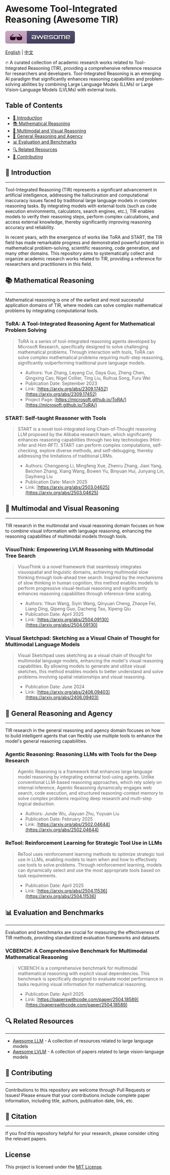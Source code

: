# Awesome Tool-Integrated Reasoning (Awesome TIR)

[![Awesome](assets/awesome.svg)](https://awesome.re)

[English](readme.md) | [中文](readme_zh.md)

🔥 A curated collection of academic research works related to Tool-Integrated Reasoning (TIR), providing a comprehensive reference resource for researchers and developers. Tool-Integrated Reasoning is an emerging AI paradigm that significantly enhances reasoning capabilities and problem-solving abilities by combining Large Language Models (LLMs) or Large Vision-Language Models (LVLMs) with external tools.

## Table of Contents

- [🤗 Introduction](#introduction)
- [📚 Mathematical Reasoning](#mathematical-reasoning)
- [🎨 Multimodal and Visual Reasoning](#multimodal-and-visual-reasoning)
- [🤖 General Reasoning and Agency](#general-reasoning-and-agency)
- [📊 Evaluation and Benchmarks](#evaluation-and-benchmarks)
- [🔍 Related Resources](#related-resources)
- [👥 Contributing](#contributing)

## 🤗 Introduction

---

Tool-Integrated Reasoning (TIR) represents a significant advancement in artificial intelligence, addressing the hallucination and computational inaccuracy issues faced by traditional large language models in complex reasoning tasks. By integrating models with external tools (such as code execution environments, calculators, search engines, etc.), TIR enables models to verify their reasoning steps, perform complex calculations, and access external knowledge, thereby significantly improving reasoning accuracy and reliability.

In recent years, with the emergence of works like ToRA and START, the TIR field has made remarkable progress and demonstrated powerful potential in mathematical problem-solving, scientific reasoning, code generation, and many other domains. This repository aims to systematically collect and organize academic research works related to TIR, providing a reference for researchers and practitioners in this field.

## 📚 Mathematical Reasoning

---

Mathematical reasoning is one of the earliest and most successful application domains of TIR, where models can solve complex mathematical problems by integrating computational tools.

### ToRA: A Tool-Integrated Reasoning Agent for Mathematical Problem Solving

> ToRA is a series of tool-integrated reasoning agents developed by Microsoft Research, specifically designed to solve challenging mathematical problems. Through interaction with tools, ToRA can solve complex mathematical problems requiring multi-step reasoning, significantly outperforming traditional pure language models.
> 
> - Authors: Yue Zhang, Leyang Cui, Daya Guo, Zheng Chen, Qingxing Cao, Nigel Collier, Ting Liu, Ruihua Song, Furu Wei
> - Publication Date: September 2023
> - Link: [https://arxiv.org/abs/2309.17452](https://arxiv.org/abs/2309.17452)
> - Project Page: [https://microsoft.github.io/ToRA/](https://microsoft.github.io/ToRA/)

### START: Self-taught Reasoner with Tools

> START is a novel tool-integrated long Chain-of-Thought reasoning LLM proposed by the Alibaba research team, which significantly enhances reasoning capabilities through two key technologies (Hint-infer and Hint-RFT). START can perform complex computations, self-checking, explore diverse methods, and self-debugging, thereby addressing the limitations of traditional LRMs.
> 
> - Authors: Chengpeng Li, Mingfeng Xue, Zhenru Zhang, Jiaxi Yang, Beichen Zhang, Xiang Wang, Bowen Yu, Binyuan Hui, Junyang Lin, Dayiheng Liu
> - Publication Date: March 2025
> - Link: [https://arxiv.org/abs/2503.04625](https://arxiv.org/abs/2503.04625)

## 🎨 Multimodal and Visual Reasoning

---

TIR research in the multimodal and visual reasoning domain focuses on how to combine visual information with language reasoning, enhancing the reasoning capabilities of multimodal models through tools.

### VisuoThink: Empowering LVLM Reasoning with Multimodal Tree Search

> VisuoThink is a novel framework that seamlessly integrates visuospatial and linguistic domains, achieving multimodal slow thinking through look-ahead tree search. Inspired by the mechanisms of slow thinking in human cognition, this method enables models to perform progressive visual-textual reasoning and significantly enhances reasoning capabilities through inference-time scaling.
> 
> - Authors: Yikun Wang, Siyin Wang, Qinyuan Cheng, Zhaoye Fei, Liang Ding, Qipeng Guo, Dacheng Tao, Xipeng Qiu
> - Publication Date: April 2025
> - Link: [https://arxiv.org/abs/2504.09130](https://arxiv.org/abs/2504.09130)

### Visual Sketchpad: Sketching as a Visual Chain of Thought for Multimodal Language Models

> Visual Sketchpad uses sketching as a visual chain of thought for multimodal language models, enhancing the model's visual reasoning capabilities. By allowing models to generate and utilize visual sketches, this method enables models to better understand and solve problems involving spatial relationships and visual reasoning.
> 
> - Publication Date: June 2024
> - Link: [https://arxiv.org/abs/2406.09403](https://arxiv.org/abs/2406.09403)

## 🤖 General Reasoning and Agency

---

TIR research in the general reasoning and agency domain focuses on how to build intelligent agents that can flexibly use multiple tools to enhance the model's general reasoning capabilities.

### Agentic Reasoning: Reasoning LLMs with Tools for the Deep Research

> Agentic Reasoning is a framework that enhances large language model reasoning by integrating external tool-using agents. Unlike conventional LLM-based reasoning approaches, which rely solely on internal inference, Agentic Reasoning dynamically engages web search, code execution, and structured reasoning-context memory to solve complex problems requiring deep research and multi-step logical deduction.
> 
> - Authors: Junde Wu, Jiayuan Zhu, Yuyuan Liu
> - Publication Date: February 2025
> - Link: [https://arxiv.org/abs/2502.04644](https://arxiv.org/abs/2502.04644)

### ReTool: Reinforcement Learning for Strategic Tool Use in LLMs

> ReTool uses reinforcement learning methods to optimize strategic tool use in LLMs, enabling models to learn when and how to effectively use tools to solve problems. Through reinforcement learning, models can dynamically select and use the most appropriate tools based on task requirements.
> 
> - Publication Date: April 2025
> - Link: [https://arxiv.org/abs/2504.11536](https://arxiv.org/abs/2504.11536)

## 📊 Evaluation and Benchmarks

---

Evaluation and benchmarks are crucial for measuring the effectiveness of TIR methods, providing standardized evaluation frameworks and datasets.

### VCBENCH: A Comprehensive Benchmark for Multimodal Mathematical Reasoning

> VCBENCH is a comprehensive benchmark for multimodal mathematical reasoning with explicit visual dependencies. This benchmark is specifically designed to evaluate model performance in tasks requiring visual information for mathematical reasoning.
> 
> - Publication Date: April 2025
> - Link: [https://paperswithcode.com/paper/2504.18589](https://paperswithcode.com/paper/2504.18589)

## 🔍 Related Resources

---

- [Awesome LLM](https://github.com/Hannibal046/Awesome-LLM) - A collection of resources related to large language models
- [Awesome LVLM](https://github.com/Gary-code/Awesome-LVLM-paper) - A collection of papers related to large vision-language models

## 👥 Contributing

---

Contributions to this repository are welcome through Pull Requests or Issues! Please ensure that your contributions include complete paper information, including title, authors, publication date, link, etc.

## 📝 Citation

---

If you find this repository helpful for your research, please consider citing the relevant papers.

## License

This project is licensed under the [MIT License](LICENSE).